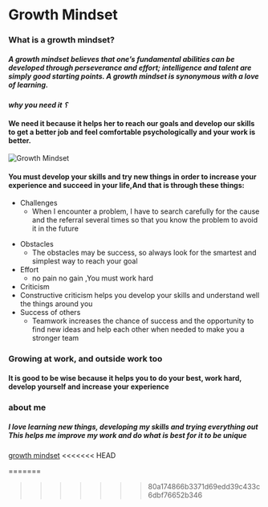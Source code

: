 # Growth Mindset

### What is a growth mindset?
##### A growth mindset believes that one’s fundamental abilities can be developed through perseverance and effort; intelligence and talent are simply good starting points. A growth mindset is synonymous with a love of learning.

***why you need it ؟***
#### We need it because it helps her to reach **our** goals and develop our skills to get a better job and feel comfortable psychologically and your work is better.

![Growth Mindset](https://www.hopehighonline.org/wp-content/uploads/2019/07/Growth-Mindset-Illustration-01.jpg)

#### You must develop your skills and try new things in order to increase your experience and succeed in your life,And that is through these things:
* Challenges
   * When I encounter a problem, I have to search carefully for the cause and the referral several times so that you know the problem to avoid it in the future
- Obstacles
   - The obstacles may be success, so always look for the smartest and simplest way to reach your goal 
-  Effort
   - no pain no gain ,You must work hard 
-  Criticism
  - Constructive criticism helps you develop your skills and understand well the things around you 
-  Success of others
   -  Teamwork increases the chance of success and the opportunity to find new ideas and help each other when needed to make you a stronger team

### Growing at work, and outside work too
#### It is good to be wise because it helps you to do your best, work hard, develop yourself and increase your experience

### about me 
##### I love learning new things, developing my skills and trying everything out This helps me improve my work and do what is best for it to be unique

[growth mindset](https://www.atlassian.com/blog/inside-atlassian/growth-mindset)
<<<<<<< HEAD


=======
>>>>>>> 80a174866b3371d69edd39c433c6dbf76652b346
